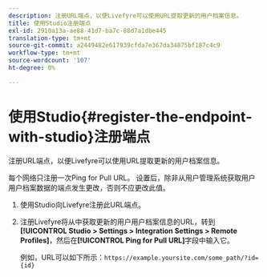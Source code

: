 ```yaml
---
description: 注册URL端点，以便Livefyre可以使用URL提取更新的用户档案信息。
title: 使用Studio注册端点
exl-id: 2910a13a-ae88-41d7-ba7c-88d7a1dbe445
translation-type: tm+mt
source-git-commit: a2449482e617939cfda7e367da34875bf187c4c9
workflow-type: tm+mt
source-wordcount: '107'
ht-degree: 0%

---
```


# 使用Studio{#register-the-endpoint-with-studio}注册端点

注册URL端点，以便Livefyre可以使用URL提取更新的用户档案信息。

每个网络只注册一次Ping for Pull URL。 设置后，除非从用户管理系统获取用户用户档案数据的端点发生更改，否则不应更改此值。

1. 使用Studio向Livefyre注册此URL端点。
1. 注册Livefyre将从中获取更新的用户用户档案信息的URL，转到&#x200B;**[!UICONTROL Studio > Settings > Integration Settings > Remote Profiles]**，然后在&#x200B;**[!UICONTROL Ping for Pull URL]**&#x200B;字段中输入它。

   例如，URL可以如下所示：`https://example.yoursite.com/some_path/?id={id}`
